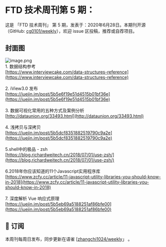 # FTD 技术周刊第 5 期：
这是 「FTD 技术周刊」 第 5 期，发表于：2020年6月28日。本期刊开源（GitHub: [cg0101/weekly](https://github.com/cg0101/weekly)），欢迎 issue 区投稿，推荐或自荐项目。
## 封面图
![image.png](https://cdn.nlark.com/yuque/0/2020/png/132503/1605582954604-d842b446-a72e-4e4f-af08-3ea6fbef2932.png#height=720&id=DXSNI&margin=%5Bobject%20Object%5D&name=image.png&originHeight=720&originWidth=1080&originalType=binary&size=1064288&status=done&style=none&width=1080)<br />1. 数据结构参考<br />[https://www.interviewcake.com/data-structures-reference](https://www.interviewcake.com/data-structures-reference)<br />
<br />2. iView3.0 发布 <br />[https://juejin.im/post/5b5e6f19e51d4515b01bf36e](https://juejin.im/post/5b5e6f19e51d4515b01bf36e)<br />
<br />3. 数据可视化常用的五种方式及案例分析<br />[http://dataunion.org/33493.html](http://dataunion.org/33493.html)<br />
<br />4. 浅拷贝与深拷贝<br />[https://juejin.im/post/5b5dcf8351882519790c9a2e](https://juejin.im/post/5b5dcf8351882519790c9a2e)<br />
<br />5.shell中的极品 - zsh<br />[https://blog.richardweitech.cn/2018/07/01/use-zsh/](https://blog.richardweitech.cn/2018/07/01/use-zsh/)<br />
<br />6.2018年你应该知道的11个Javascript实用程序库<br />[https://www.zcfy.cc/article/11-javascript-utility-libraries-you-should-know-in-2018](https://www.zcfy.cc/article/11-javascript-utility-libraries-you-should-know-in-2018)<br />
<br />7. 深度解析 Vue 响应式原理<br />[https://juejin.im/post/5b5eb69a5188251af86bfe00](https://juejin.im/post/5b5eb69a5188251af86bfe00)



## 📅 订阅
本周刊每周日发布，同步更新在语雀 [[zhangchi1024/weekly](https://www.yuque.com/zhangchi1024/weekly)」 。